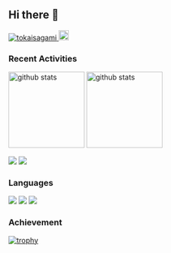 ## Hi there 👋

<p align="left">
  <a href="https://github.com/tokaisagami/tokaisagami/">
    <img src="https://komarev.com/ghpvc/?username=tokaisagami" alt="tokaisagami" />
  </a>
  <a href="https://github.com/tokaisagami">
    <img height="20" src="https://img.shields.io/github/followers/tokaisagami?label=follow&logo=github&style=flat" />
  </a>
</p>

### Recent Activities

<p align="left">
  <a href="https://github.com/anuraghazra/github-readme-stats"><img alt="github stats" height="150px" src="https://github-readme-stats.vercel.app/api?username=tokaisagami&count_private=true&show_icons=true&custom_title=GitHub%20Stats&hide_border=true&theme=transparent" /></a>
  <a href="https://github.com/DenverCoder1/github-readme-streak-stats"><img alt="github stats" height="150px" src="https://github-readme-streak-stats.herokuapp.com/?user=tokaisagami&theme=transparent&hide_border=true" /></a>
</p>

[![](http://github-profile-summary-cards.vercel.app/api/cards/profile-details?username=tokaisagami&theme=transparent)](https://github.com/vn7n24fzkq/github-profile-summary-cards)
[![](https://github-readme-activity-graph.vercel.app/graph?username=tokaisagami&theme=github-dark-dimmed&custom_title=Contribution%20Graph%20in%20the%20last%2031%20days&hide_border=true)](https://github.com/Ashutosh00710/github-readme-activity-graph)

### Languages

[![](http://github-profile-summary-cards.vercel.app/api/cards/repos-per-language?username=tokaisagami&theme=transparent)](https://github.com/vn7n24fzkq/github-profile-summary-cards)
[![](http://github-profile-summary-cards.vercel.app/api/cards/most-commit-language?username=tokaisagami&theme=transparent)](https://github.com/vn7n24fzkq/github-profile-summary-cards)
[![](https://github-readme-stats.vercel.app/api/top-langs/?username=tokaisagami&layout=compact&count_private=true&show_icons=true&theme=transparent&hide_border=true)](https://github.com/anuraghazra/github-readme-stats)

### Achievement

[![trophy](https://github-profile-trophy.vercel.app/?username=tokaisagami&no-frame=true&no-bg=true&theme=onedark)](https://github.com/ryo-ma/github-profile-trophy)

<!--
**tokaisagami/tokaisagami** is a ✨ _special_ ✨ repository because its `README.md` (this file) appears on your GitHub profile.

Here are some ideas to get you started:

- 🔭 I’m currently working on ...
- 🌱 I’m currently learning ...
- 👯 I’m looking to collaborate on ...
- 🤔 I’m looking for help with ...
- 💬 Ask me about ...
- 📫 How to reach me: ...
- 😄 Pronouns: ...
- ⚡ Fun fact: ...
-->
